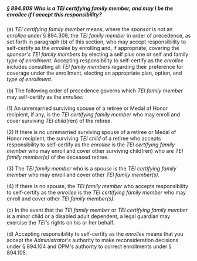 ##### § 894.809 Who is a TEI certifying family member, and may I be the enrollee if I accept this responsibility? #####

(a) *TEI certifying family member* means, where the *sponsor* is not an *enrollee* under § 894.309, the *TEI family member* in order of precedence, as set forth in paragraph (b) of this section, who may accept responsibility to self-certify as the *enrollee* by enrolling and, if appropriate, covering the *sponsor's TEI family members* by electing a self plus one or self and family *type of enrollment.* Accepting responsibility to self-certify as the *enrollee* includes consulting all *TEI family members* regarding their preference for coverage under the enrollment, electing an appropriate plan, option, and *type of enrollment.*

(b) The following order of precedence governs which *TEI family member* may self-certify as the *enrollee:*

(1) An unremarried surviving spouse of a retiree or Medal of Honor recipient, if any, is the *TEI certifying family member* who may enroll and cover surviving *TEI child*(ren) of the retiree.

(2) If there is no unremarried surviving spouse of a retiree or Medal of Honor recipient, the surviving *TEI child* of a retiree who accepts responsibility to self-certify as the *enrollee* is the *TEI certifying family member* who may enroll and cover other surviving child(ren) who are *TEI family member(s)* of the deceased retiree.

(3) The *TEI family member* who is a *spouse* is the *TEI certifying family member* who may enroll and cover other *TEI family member(s).*

(4) If there is no spouse, the *TEI family member* who accepts responsibility to self-certify as the *enrollee* is the *TEI certifying family member* who may enroll and cover other *TEI family member(s).*

(c) In the event that the *TEI family member* or *TEI certifying family member* is a minor child or a disabled adult dependent, a legal guardian may exercise the *TEI's* rights on his or her behalf.

(d) Accepting responsibility to self-certify as the *enrollee* means that you accept the *Administrator's* authority to make reconsideration decisions under § 894.104 and OPM's authority to correct enrollments under § 894.105.
